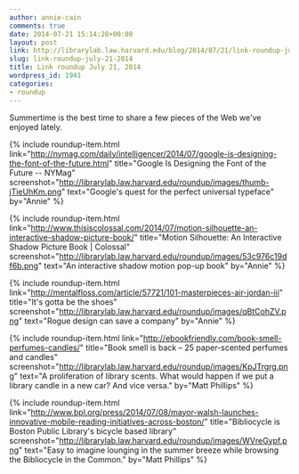 ```yaml
---
author: annie-cain
comments: true
date: 2014-07-21 15:14:28+00:00
layout: post
link: http://librarylab.law.harvard.edu/blog/2014/07/21/link-roundup-july-21-2014/
slug: link-roundup-july-21-2014
title: Link roundup July 21, 2014
wordpress_id: 1941
categories:
- roundup
---
```


Summertime is the best time to share a few pieces of the Web we've enjoyed lately.

{% include roundup-item.html
  link="http://nymag.com/daily/intelligencer/2014/07/google-is-designing-the-font-of-the-future.html"
  title="Google Is Designing the Font of the Future -- NYMag"
  screenshot="http://librarylab.law.harvard.edu/roundup/images/thumb-jTieUhKm.png"
  text="Google's quest for the perfect universal typeface"
  by="Annie"
%}

{% include roundup-item.html
  link="http://www.thisiscolossal.com/2014/07/motion-silhouette-an-interactive-shadow-picture-book/"
  title="Motion Silhouette: An Interactive Shadow Picture Book | Colossal"
  screenshot="http://librarylab.law.harvard.edu/roundup/images/53c976c19df6b.png"
  text="An interactive shadow motion pop-up book"
  by="Annie"
%}

{% include roundup-item.html
  link="http://mentalfloss.com/article/57721/101-masterpieces-air-jordan-iii"
  title="It's gotta be the shoes"
  screenshot="http://librarylab.law.harvard.edu/roundup/images/qBtCohZV.png"
  text="Rogue design can save a company"
  by="Annie"
%}

{% include roundup-item.html
  link="http://ebookfriendly.com/book-smell-perfumes-candles/"
  title="Book smell is back – 25 paper-scented perfumes and candles"
  screenshot="http://librarylab.law.harvard.edu/roundup/images/KpJTrgrg.png"
  text="A proliferation of library scents. What would happen if we put a library candle in a new car? And vice versa."
  by="Matt Phillips"
%}

{% include roundup-item.html
  link="http://www.bpl.org/press/2014/07/08/mayor-walsh-launches-innovative-mobile-reading-initiatives-across-boston/"
  title="Bibliocycle is Boston Public Library's bicycle based library"
  screenshot="http://librarylab.law.harvard.edu/roundup/images/WVreGypf.png"
  text="Easy to imagine lounging in the summer breeze while browsing the Bibliocycle in the Common."
  by="Matt Phillips"
%}

